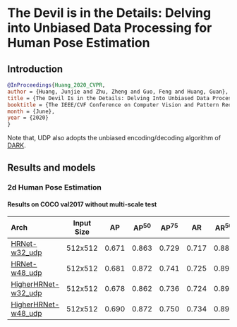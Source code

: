 # The Devil is in the Details: Delving into Unbiased Data Processing for Human Pose Estimation

## Introduction

<!-- [ALGORITHM] -->

```bibtex
@InProceedings{Huang_2020_CVPR,
author = {Huang, Junjie and Zhu, Zheng and Guo, Feng and Huang, Guan},
title = {The Devil Is in the Details: Delving Into Unbiased Data Processing for Human Pose Estimation},
booktitle = {The IEEE/CVF Conference on Computer Vision and Pattern Recognition (CVPR)},
month = {June},
year = {2020}
}
```

Note that, UDP also adopts the unbiased encoding/decoding algorithm of [DARK](/configs/top_down/darkpose/README.md).

## Results and models

### 2d Human Pose Estimation

#### Results on COCO val2017 without multi-scale test

| Arch                                                                                  | Input Size |  AP   | AP<sup>50</sup> | AP<sup>75</sup> |  AR   | AR<sup>50</sup> |                                                     ckpt                                                      |                                                   log                                                    |
| :------------------------------------------------------------------------------------ | :--------: | :---: | :-------------: | :-------------: | :---: | :-------------: | :-----------------------------------------------------------------------------------------------------------: | :------------------------------------------------------------------------------------------------------: |
| [HRNet-w32_udp](/configs/bottom_up/udp/coco/hrnet_w32_coco_512x512_udp.py)            |  512x512   | 0.671 |      0.863      |      0.729      | 0.717 |      0.889      |   [ckpt](https://download.openmmlab.com/mmpose/bottom_up/hrnet_w32_coco_512x512_udp-91663bf9_20210220.pth)    |   [log](https://download.openmmlab.com/mmpose/bottom_up/hrnet_w32_coco_512x512_udp_20210220.log.json)    |
| [HRNet-w48_udp](/configs/bottom_up/udp/coco/hrnet_w48_coco_512x512_udp.py)            |  512x512   | 0.681 |      0.872      |      0.741      | 0.725 |      0.892      |   [ckpt](https://download.openmmlab.com/mmpose/bottom_up/hrnet_w48_coco_512x512_udp-de08fd8c_20210222.pth)    |   [log](https://download.openmmlab.com/mmpose/bottom_up/hrnet_w48_coco_512x512_udp_20210222.log.json)    |
| [HigherHRNet-w32_udp](/configs/bottom_up/udp/coco/higher_hrnet32_coco_512x512_udp.py) |  512x512   | 0.678 |      0.862      |      0.736      | 0.724 |      0.890      | [ckpt](https://download.openmmlab.com/mmpose/bottom_up/higher_hrnet32_coco_512x512_udp-8cc64794_20210222.pth) | [log](https://download.openmmlab.com/mmpose/bottom_up/higher_hrnet32_coco_512x512_udp_20210222.log.json) |
| [HigherHRNet-w48_udp](/configs/bottom_up/udp/coco/higher_hrnet48_coco_512x512_udp.py) |  512x512   | 0.690 |      0.872      |      0.750      | 0.734 |      0.891      | [ckpt](https://download.openmmlab.com/mmpose/bottom_up/higher_hrnet48_coco_512x512_udp-7cad61ef_20210222.pth) | [log](https://download.openmmlab.com/mmpose/bottom_up/higher_hrnet48_coco_512x512_udp_20210222.log.json) |
